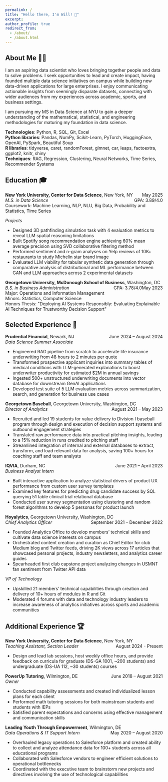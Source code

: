 ```yaml
---
permalink: /
title: "Hello there, I'm Will! 👋"
excerpt:
author_profile: true
redirect_from: 
  - /about/
  - /about.html
---
```

## About Me 👨‍💻
I am an aspiring data scientist who loves bringing together people and data to solve problems. I seek opportunities to lead and create impact, having founded multiple data science initiatives on campus while building new data-driven applications for large enterprises. I enjoy communicating actionable insights from seemingly disparate datasets, connecting with wider audiences from my experiences across academic, sports, and business settings.  

I am pursuing my MS in Data Science at NYU to gain a deeper understanding of the mathematical, statistical, and engineering methodologies for maturing my foundation in data science.  

**Technologies**: Python, R, SQL, Git, Excel  
**Python libraries**: Pandas, NumPy, Scikit-Learn, PyTorch, HuggingFace, OpenAI, PySpark, Beautiful Soup  
**R libraries**: tidyverse, caret, randomForest, glmnet, car, leaps, factoextra, ggplot2, knitr, shiny  
**Techniques**: RAG, Regression, Clustering, Neural Networks, Time Series, Recommender Systems  

## Education 🎓
**New York University, Center for Data Science**, New York, NY <span style="float: right;">May 2025</span>  
*M.S. in Data Science* <span style="float: right;">GPA: 3.89/4.0</span>  
Coursework: Machine Learning, NLP, NLU, Big Data, Probability and Statistics, Time Series

*Projects*
- Designed 3D pathfinding simulation task with 4 evaluation metrics to reveal LLM spatial reasoning limitations
- Built Spotify song recommendation engine achieving 60% mean average precision using SVD collaborative filtering method
- Performed sentiment and n-gram analyses on Yelp reviews of 10K+ restaurants to study Michelin star brand image
- Evaluated LLM viability for tabular synthetic data generation through comparative analysis of distributional and ML performance between GAN and LLM approaches across 2 experimental datasets


**Georgetown University, McDonough School of Business**, Washington, DC <span style="float: right;">May 2023</span>  
*B.S. in Business Administration* <span style="float: right;">GPA: 3.78/4.0</span>  
Major: Operations and Information Management  
Minors: Statistics, Computer Science  
Honors Thesis: "Deploying AI Systems Responsibly: Evaluating Explainable AI Techniques for Trustworthy Decision Support"  

## Selected Experience 🌟
**Prudential Financial**, Newark, NJ <span style="float: right;">June 2024 – August 2024</span>  
*Data Science Summer Associate*    
- Engineered RAG pipeline from scratch to accelerate life insurance underwriting from 48 hours to 2 minutes per quote
- Transformed prospective applicant inquiries into summary tables of medical conditions with LLM-generated explanations to boost underwriter productivity for estimated $2M in annual savings
- Ingested 500+ unstructured underwriting documents into vector database for downstream GenAI applications
- Developed test suite of 5 LLM evaluation metrics across summarization, search, and generation for business use cases

**Georgetown Baseball**, Georgetown University, Washington, DC <span style="float: right;">August 2021 – May 2023</span>  
*Director of Analytics*  
- Recruited and led 19 students for value delivery to Division I baseball program through design and execution of decision support systems and outbound engagement strategies
- Translated raw performance data into practical pitching insights, leading to a 15% reduction in runs credited to pitching staff
- Streamlined integration of internal and external databases to extract, transform, and load relevant data for analysis, saving 100+ hours for coaching staff and team analysts

**IQVIA**, Durham, NC <span style="float: right;">June 2021 – April 2023</span>  
*Business Analyst Intern*  
- Built interactive application to analyze statistical drivers of product UX performance from custom user survey templates
- Examined key features for predicting drug candidate success by SQL querying 51 table clinical trial relational database
- Conducted user survey segmentation using clustering and random forest algorithms to develop 5 personas for product launch

**Hoyalytics**, Georgetown University, Washington, DC <span style="float: right;">September 2021 – December 2022</span>   
*Chief Analytics Officer*  
- Founded Analytics Office to develop members’ technical skills and cultivate data science interests on campus
- Orchestrated content creation and curation as Chief Editor for club Medium blog and Twitter feeds, driving 2K views across 17 articles that showcased personal projects, industry newsletters, and analytics career guides
- Spearheaded first club capstone project analyzing changes in USMNT fan sentiment from Twitter API data

*VP of Technology*  
- Upskilled 21 members’ technical capabilities through creation and delivery of 10+ hours of modules in R and Git
- Moderated 4 forums with data and technology industry leaders to increase awareness of analytics initiatives across sports and academic communities

## Additional Experience 🏆
**New York University, Center for Data Science**, New York, NY <span style="float: right;">August 2024 - Present</span>  
*Teaching Assistant, Section Leader*  
- Design and lead lab sessions, host weekly office hours, and provide feedback on curricula for graduate (DS-GA 1001, ~200 students) and undergraduate (DS-UA 112, ~30 students) courses

**PowerUp Tutoring**, Wilmington, DE <span style="float: right;">June 2018 – August 2021</span>  
*Owner*  
- Conducted capability assessments and created individualized lesson plans for each client
- Performed math tutoring sessions for both mainstream students and students with IEPs
- Satisfied parent expectations and concerns using effective management and communication skills

**Leading Youth Through Empowerment**, Wilmington, DE <span style="float: right;">May 2020 – August 2020</span>   
*Data Operations & IT Support Intern*  
- Overhauled legacy operations to Salesforce platform and created ability to collect and analyze attendance data for 100+ students across all educational programs
- Collaborated with Salesforce vendors to engineer efficient solutions to operational bottlenecks
- Coordinated with the executive team to brainstorm new projects and directives involving the use of technological capabilities
